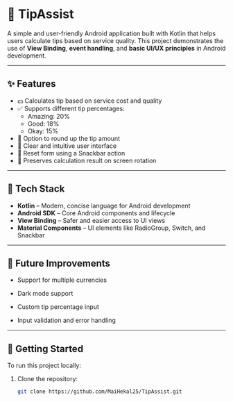 # 📱 TipAssist

A simple and user-friendly Android application built with Kotlin that helps users calculate tips based on service quality. This project demonstrates the use of **View Binding**, **event handling**, and **basic UI/UX principles** in Android development.

---

## ✨ Features

- 💵 Calculates tip based on service cost and quality
- ✅ Supports different tip percentages:
  - Amazing: 20%
  - Good: 18%
  - Okay: 15%
- 🔄 Option to round up the tip amount
- 🎯 Clear and intuitive user interface
- 🔁 Reset form using a Snackbar action
- 💾 Preserves calculation result on screen rotation

---

## 🧰 Tech Stack

- **Kotlin** – Modern, concise language for Android development
- **Android SDK** – Core Android components and lifecycle
- **View Binding** – Safer and easier access to UI views
- **Material Components** – UI elements like RadioGroup, Switch, and Snackbar

---

## 📌 Future Improvements
- Support for multiple currencies

- Dark mode support
  
- Custom tip percentage input

- Input validation and error handling
  
---

## 🚀 Getting Started

To run this project locally:

1. Clone the repository:
   ```bash
   git clone https://github.com/MaiHekal25/TipAssist.git
